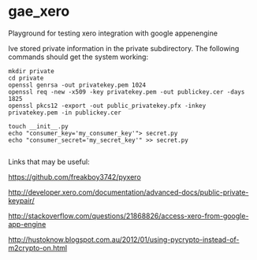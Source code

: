 gae_xero
========

Playground for testing xero integration with google appenengine

Ive stored private information in the private subdirectory. The following commands should get the system working:
```
mkdir private
cd private 
openssl genrsa -out privatekey.pem 1024
openssl req -new -x509 -key privatekey.pem -out publickey.cer -days 1825
openssl pkcs12 -export -out public_privatekey.pfx -inkey privatekey.pem -in publickey.cer

touch __init__.py
echo "consumer_key='my_consumer_key'"> secret.py
echo "consumer_secret='my_secret_key'" >> secret.py


```

Links that may be useful:

https://github.com/freakboy3742/pyxero

http://developer.xero.com/documentation/advanced-docs/public-private-keypair/

http://stackoverflow.com/questions/21868826/access-xero-from-google-app-engine

http://hustoknow.blogspot.com.au/2012/01/using-pycrypto-instead-of-m2crypto-on.html


